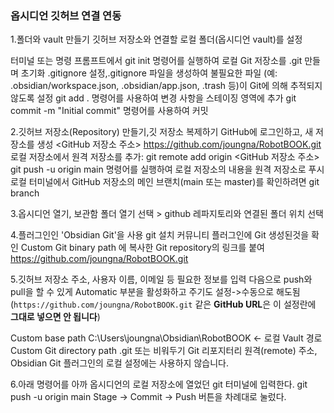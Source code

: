 
### 옵시디언 깃허브 연결 연동

1.폴더와 vault 만들기
깃허브 저장소와 연결할 로컬 폴더(옵시디언 vault)를 설정

터미널 또는 명령 프롬프트에서 git init 명령어를 실행하여 로컬 Git 저장소를 .git 만들며 초기화
.gitignore 설정,.gitignore 파일을 생성하여 불필요한 파일 (예: .obsidian/workspace.json, .obsidian/app.json, .trash 등)이 Git에 의해 추적되지 않도록 설정
git add . 명령어를 사용하여 변경 사항을 스테이징 영역에 추가
git commit -m "Initial commit" 명령어를 사용하여 커밋

2.깃허브 저장소(Repository) 만들기,깃 저장소 복제하기
GitHub에 로그인하고, 새 저장소를 생성
<GitHub 저장소 주소> https://github.com/joungna/RobotBOOK.git
로컬 저장소에서 원격 저장소를 추가: git remote add origin <GitHub 저장소 주소>
git push -u origin main 명령어를 실행하여 로컬 저장소의 내용을 원격 저장소로 푸시
로컬 터미널에서 GitHub 저장소의 메인 브랜치(main 또는 master)를 확인하려면 git branch 

3.옵시디언 열기, 보관함 폴더 열기 선택 > github 레파지토리와 연결된 폴더 위치 선택 

4.플러그인인 'Obsidian Git'을 사용 git 설치
  커뮤니티 플러그인에 Git 생성된것을 확인
Custom Git binary path 에 복사한 Git repository의 링크를 붙여 
https://github.com/joungna/RobotBOOK.git

5.깃허브 저장소 주소, 사용자 이름, 이메일 등 필요한 정보를 입력
다음으로 push와 pull을 할 수 있게 Automatic 부분을 활성화하고 주기도 설정->수동으로 해도됨(`https://github.com/joungna/RobotBOOK.git` 같은 **GitHub URL**은 이 설정란에 **그대로 넣으면 안 됩니다**)

Custom base path	C:\Users\joungna\Obsidian\RobotBOOK ← 로컬 Vault 경로
Custom Git directory path	.git 또는 비워두기
Git 리포지터리 원격(remote) 주소, Obsidian Git 플러그인의 로컬 설정에는 사용하지 않습니다.

6.아래 명령어를 아까 옵시디언의 로컬 저장소에 열었던 git 터미널에 입력한다.
git push -u origin main
Stage -> Commit -> Push 버튼을 차례대로 눌렀다. 